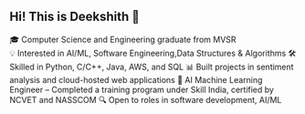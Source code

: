 ## Hi! This is Deekshith 💫
🎓 Computer Science and Engineering graduate from MVSR <br>
💡 Interested in AI/ML, Software Engineering,Data Structures & Algorithms
🛠️ Skilled in Python, C/C++, Java, AWS, and SQL
📊 Built projects in sentiment analysis and cloud-hosted web applications
💼 AI Machine Learning Engineer – Completed a training program under Skill India, certified by NCVET and NASSCOM
🔍 Open to roles in software development, AI/ML
